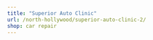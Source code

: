 ```yaml
---
title: "Superior Auto Clinic"
url: /north-hollywood/superior-auto-clinic-2/
shop: car repair
---
```

